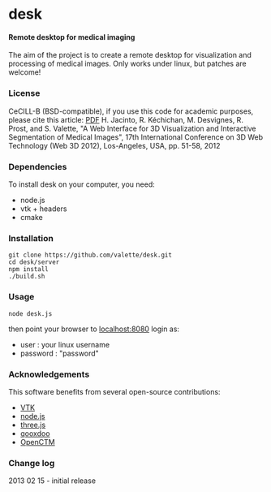 desk
====

#### Remote desktop for medical imaging ####

The aim of the project is to create a remote desktop for visualization and processing of medical images. Only works under linux, but patches are welcome!

### License ###
CeCILL-B (BSD-compatible), if you use this code for academic purposes, please cite this article:
[PDF](http://hal.archives-ouvertes.fr/hal-00732335) H. Jacinto, R. Kéchichan, M. Desvignes, R. Prost, and S. Valette, "A Web Interface for 3D Visualization and Interactive Segmentation of Medical Images", 17th International Conference on 3D Web Technology (Web 3D 2012), Los-Angeles, USA, pp. 51-58, 2012

### Dependencies ###
To install desk on your computer, you need:
* node.js
* vtk + headers
* cmake

### Installation ###

	git clone https://github.com/valette/desk.git
	cd desk/server
	npm install
	./build.sh

### Usage ###

	node desk.js

then point your browser to [localhost:8080](http://localhost:8080)
login as:
- user : your linux username
- password : "password"

### Acknowledgements ###

This software benefits from several open-source contributions:
* [VTK](http://www.vtk.org/)
* [node.js](http://www.nodejs.org/)
* [three.js](http://www.threejs.org/)
* [qooxdoo](http://www.qooxdoo.org/)
* [OpenCTM](http://openctm.sourceforge.net/)

### Change log ###

2013 02 15 - initial release

